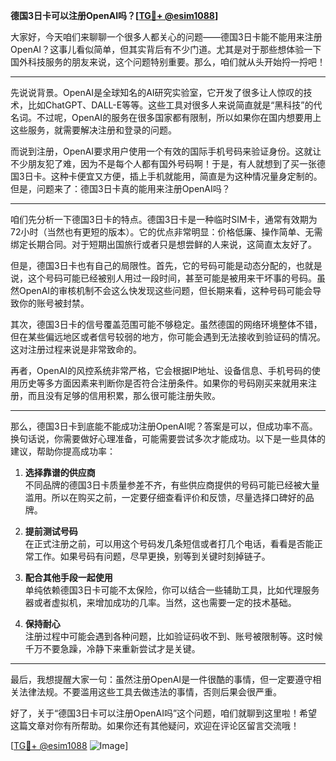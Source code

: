 **德国3日卡可以注册OpenAI吗？[[TG💪+ @esim1088](https://t.me/s/esim1088)]**

大家好，今天咱们来聊聊一个很多人都关心的问题——德国3日卡能不能用来注册OpenAI？这事儿看似简单，但其实背后有不少门道。尤其是对于那些想体验一下国外科技服务的朋友来说，这个问题特别重要。那么，咱们就从头开始捋一捋吧！

---

先说说背景。OpenAI是全球知名的AI研究实验室，它开发了很多让人惊叹的技术，比如ChatGPT、DALL-E等等。这些工具对很多人来说简直就是“黑科技”的代名词。不过呢，OpenAI的服务在很多国家都有限制，所以如果你在国内想要用上这些服务，就需要解决注册和登录的问题。

而说到注册，OpenAI要求用户使用一个有效的国际手机号码来验证身份。这就让不少朋友犯了难，因为不是每个人都有国外号码啊！于是，有人就想到了买一张德国3日卡。这种卡便宜又方便，插上手机就能用，简直是为这种情况量身定制的。但是，问题来了：德国3日卡真的能用来注册OpenAI吗？

---

咱们先分析一下德国3日卡的特点。德国3日卡是一种临时SIM卡，通常有效期为72小时（当然也有更短的版本）。它的优点非常明显：价格低廉、操作简单、无需绑定长期合同。对于短期出国旅行或者只是想尝鲜的人来说，这简直太友好了。

但是，德国3日卡也有自己的局限性。首先，它的号码可能是动态分配的，也就是说，这个号码可能已经被别人用过一段时间，甚至可能是被用来干坏事的号码。虽然OpenAI的审核机制不会这么快发现这些问题，但长期来看，这种号码可能会导致你的账号被封禁。

其次，德国3日卡的信号覆盖范围可能不够稳定。虽然德国的网络环境整体不错，但在某些偏远地区或者信号较弱的地方，你可能会遇到无法接收到验证码的情况。这对注册过程来说是非常致命的。

再者，OpenAI的风控系统非常严格，它会根据IP地址、设备信息、手机号码的使用历史等多方面因素来判断你是否符合注册条件。如果你的号码刚买来就用来注册，而且没有足够的信用积累，那么很可能注册失败。

---

那么，德国3日卡到底能不能成功注册OpenAI呢？答案是可以，但成功率不高。换句话说，你需要做好心理准备，可能需要尝试多次才能成功。以下是一些具体的建议，帮助你提高成功率：

1. **选择靠谱的供应商**  
   不同品牌的德国3日卡质量参差不齐，有些供应商提供的号码可能已经被大量滥用。所以在购买之前，一定要仔细查看评价和反馈，尽量选择口碑好的品牌。

2. **提前测试号码**  
   在正式注册之前，可以用这个号码发几条短信或者打几个电话，看看是否能正常工作。如果号码有问题，尽早更换，别等到关键时刻掉链子。

3. **配合其他手段一起使用**  
   单纯依赖德国3日卡可能不太保险，你可以结合一些辅助工具，比如代理服务器或者虚拟机，来增加成功的几率。当然，这也需要一定的技术基础。

4. **保持耐心**  
   注册过程中可能会遇到各种问题，比如验证码收不到、账号被限制等。这时候千万不要急躁，冷静下来重新尝试才是关键。

---

最后，我想提醒大家一句：虽然注册OpenAI是一件很酷的事情，但一定要遵守相关法律法规。不要滥用这些工具去做违法的事情，否则后果会很严重。

好了，关于“德国3日卡可以注册OpenAI吗”这个问题，咱们就聊到这里啦！希望这篇文章对你有所帮助。如果你还有其他疑问，欢迎在评论区留言交流哦！

[[TG💪+ @esim1088](https://t.me/s/esim1088) ![Image](https://i.postimg.cc/4NQfJmqS/Snipaste-2025-05-13-00-14-12.png)]